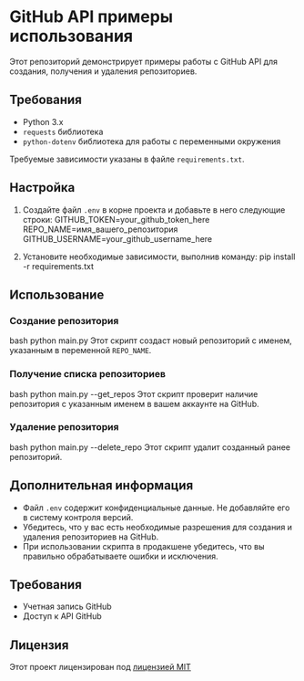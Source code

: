 
# GitHub API примеры использования

Этот репозиторий демонстрирует примеры работы с GitHub API для создания, получения и удаления репозиториев.

## Требования

- Python 3.x
- `requests` библиотека
- `python-dotenv` библиотека для работы с переменными окружения

Требуемые зависимости указаны в файле `requirements.txt`.

## Настройка

1. Создайте файл `.env` в корне проекта и добавьте в него следующие строки:
   GITHUB_TOKEN=your_github_token_here
   REPO_NAME=имя_вашего_репозитория
   GITHUB_USERNAME=your_github_username_here
   
2. Установите необходимые зависимости, выполнив команду:
  pip install -r requirements.txt

## Использование

### Создание репозитория

bash python main.py
Этот скрипт создаст новый репозиторий с именем, указанным в переменной `REPO_NAME`.

### Получение списка репозиториев
bash python main.py --get_repos
Этот скрипт проверит наличие репозитория с указанным именем в вашем аккаунте на GitHub.

### Удаление репозитория

bash python main.py --delete_repo
Этот скрипт удалит созданный ранее репозиторий.

## Дополнительная информация

- Файл `.env` содержит конфиденциальные данные. Не добавляйте его в систему контроля версий.
- Убедитесь, что у вас есть необходимые разрешения для создания и удаления репозиториев на GitHub.
- При использовании скрипта в продакшене убедитесь, что вы правильно обрабатываете ошибки и исключения.

## Требования

- Учетная запись GitHub
- Доступ к API GitHub
  
## Лицензия

Этот проект лицензирован под [лицензией MIT](LICENSE)


